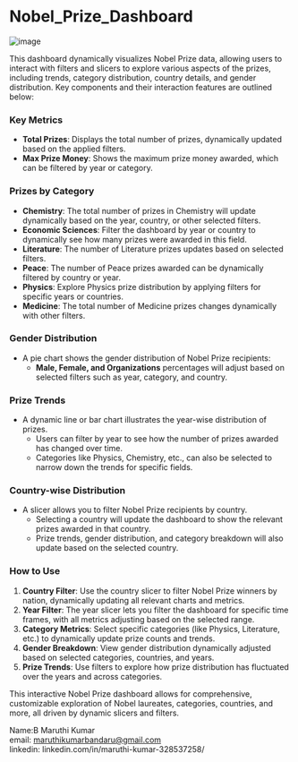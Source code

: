 # Nobel_Prize_Dashboard  
![image](https://github.com/user-attachments/assets/0b9bcf73-0910-4473-ac33-8974d8c14250)



This dashboard dynamically visualizes Nobel Prize data, allowing users to interact with filters and slicers to explore various aspects of the prizes, including trends, category distribution, country details, and gender distribution. Key components and their interaction features are outlined below:

### Key Metrics
- **Total Prizes**: Displays the total number of prizes, dynamically updated based on the applied filters.
- **Max Prize Money**: Shows the maximum prize money awarded, which can be filtered by year or category.

### Prizes by Category 
- **Chemistry**: The total number of prizes in Chemistry will update dynamically based on the year, country, or other selected filters.
- **Economic Sciences**: Filter the dashboard by year or country to dynamically see how many prizes were awarded in this field.
- **Literature**: The number of Literature prizes updates based on selected filters.
- **Peace**: The number of Peace prizes awarded can be dynamically filtered by country or year.
- **Physics**: Explore Physics prize distribution by applying filters for specific years or countries.
- **Medicine**: The total number of Medicine prizes changes dynamically with other filters.

### Gender Distribution 
- A pie chart shows the gender distribution of Nobel Prize recipients:
  - **Male, Female, and Organizations** percentages will adjust based on selected filters such as year, category, and country.

### Prize Trends 
- A dynamic line or bar chart illustrates the year-wise distribution of prizes.
  - Users can filter by year to see how the number of prizes awarded has changed over time.
  - Categories like Physics, Chemistry, etc., can also be selected to narrow down the trends for specific fields.

### Country-wise Distribution
- A slicer allows you to filter Nobel Prize recipients by country.
  - Selecting a country will update the dashboard to show the relevant prizes awarded in that country.
  - Prize trends, gender distribution, and category breakdown will also update based on the selected country.

### How to Use
1. **Country Filter**: Use the country slicer to filter Nobel Prize winners by nation, dynamically updating all relevant charts and metrics.
2. **Year Filter**: The year slicer lets you filter the dashboard for specific time frames, with all metrics adjusting based on the selected range.
3. **Category Metrics**: Select specific categories (like Physics, Literature, etc.) to dynamically update prize counts and trends.
4. **Gender Breakdown**: View gender distribution dynamically adjusted based on selected categories, countries, and years.
5. **Prize Trends**: Use filters to explore how prize distribution has fluctuated over the years and across categories.

This interactive Nobel Prize dashboard allows for comprehensive, customizable exploration of Nobel laureates, categories, countries, and more, all driven by dynamic slicers and filters.  


  Name:B Maruthi Kumar  
  email: maruthikumarbandaru@gmail.com  
  linkedin: linkedin.com/in/maruthi-kumar-328537258/


      




